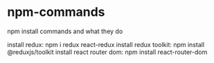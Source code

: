 # npm-commands
npm install commands and what they do


install redux: npm i redux react-redux
install redux toolkit: npm  install @reduxjs/toolkit
install react router dom: npm install react-router-dom
